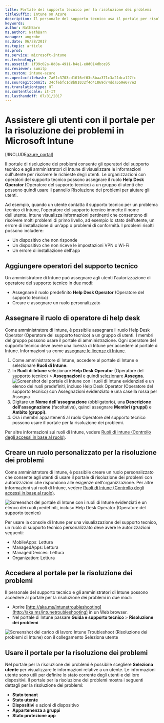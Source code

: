 ```yaml
---
title: Portale del supporto tecnico per la risoluzione dei problemi
titleSuffix: Intune on Azure
description: Il personale del supporto tecnico usa il portale per risolvere i problemi tecnici degli utenti
keywords: 
author: NathBarn
ms.author: NathBarn
manager: angrobe
ms.date: 06/28/2017
ms.topic: article
ms.prod: 
ms.service: microsoft-intune
ms.technology: 
ms.assetid: 1f39c02a-8d8a-4911-b4e1-e8d014dbce95
ms.reviewer: sumitp
ms.custom: intune-azure
ms.openlocfilehash: 7a61c3703cd1016ef63c8baa371c3a21dca127fc
ms.sourcegitcommit: 34cfebfc1d8b81032f4d41869d74dda559e677e2
ms.translationtype: HT
ms.contentlocale: it-IT
ms.lasthandoff: 07/01/2017
---
```

# <a name="help-users-with-the-troubleshooting-portal-in-microsoft-intune"></a>Assistere gli utenti con il portale per la risoluzione dei problemi in Microsoft Intune

[!INCLUDE[azure_portal](./includes/azure_portal.md)]

Il portale di risoluzione dei problemi consente gli operatori del supporto tecnico e agli amministratori di Intune di visualizzare le informazioni sull'utente per risolvere le richieste degli utenti. Le organizzazioni con operatori del supporto tecnico possono assegnare il ruolo **Help Desk Operator** (Operatore del supporto tecnico) a un gruppo di utenti che possono quindi usare il pannello Risoluzione dei problemi per aiutare gli utenti.

Ad esempio, quando un utente contatta il supporto tecnico per un problema tecnico di Intune, l'operatore del supporto tecnico immette il nome dell'utente. Intune visualizza informazioni pertinenti che consentono di risolvere molti problemi di primo livello, ad esempio lo stato dell'utente, un errore di installazione di un'app o problemi di conformità. I problemi risolti possono includere:
- Un dispositivo che non risponde
-   Un dispositivo che non riceve le impostazioni VPN o Wi-Fi
-   Un errore di installazione dell'app


## <a name="add-help-desk-operators"></a>Aggiungere operatori del supporto tecnico
Un amministratore di Intune può assegnare agli utenti l'autorizzazione di operatore del supporto tecnico in due modi:
- Assegnare il ruolo predefinito **Help Desk Operator** (Operatore del supporto tecnico)
- Creare e assegnare un ruolo personalizzato

## <a name="assign-help-desk-operator-role"></a>Assegnare il ruolo di operatore di help desk
Come amministratore di Intune, è possibile assegnare il ruolo Help Desk Operator (Operatore del supporto tecnico) a un gruppo di utenti. I membri del gruppo possono usare il portale di amministrazione. Ogni operatore del supporto tecnico deve avere una licenza di Intune per accedere al portale di Intune. Informazioni su come [assegnare le licenze di Intune](licenses-assign.md).

1. Come amministratore di Intune, accedere al portale di Intune e selezionare **Ruoli di Intune**.
2. In **Ruoli di Intune** selezionare **Help Desk Operator** (Operatore del supporto tecnico) > **Assegnazioni** e quindi selezionare **Assegna**.
  ![Screenshot del portale di Intune con i ruoli di Intune evidenziati e un elenco dei ruoli predefiniti, incluso Help Desk Operator (Operatore del supporto tecnico) con Assegnazioni evidenziato e una casella rossa per Assegna](./media/help-desk-user-assign.png)
3. Digitare un **Nome dell'assegnazione** (obbligatorio), una **Descrizione dell'assegnazione** (facoltativa), quindi assegnare **Membri (gruppi)** e **Ambito (gruppi)**.
4. Ora i membri appartenenti al ruolo Operatore del supporto tecnico possono usare il portale per la risoluzione dei problemi.

Per altre informazioni sui ruoli di Intune, vedere [Ruoli di Intune (Controllo degli accessi in base al ruolo)](role-based-access-control.md).

## <a name="create-a-custom-role-for-troubleshooting"></a>Creare un ruolo personalizzato per la risoluzione dei problemi
Come amministratore di Intune, è possibile creare un ruolo personalizzato che consente agli utenti di usare il portale di risoluzione dei problemi con autorizzazioni che rispondono alle esigenze dell'organizzazione. Per altre informazioni sui ruoli di Intune, vedere [Ruoli di Intune (Controllo degli accessi in base al ruolo)](role-based-access-control.md).

![Screenshot del portale di Intune con i ruoli di Intune evidenziati e un elenco dei ruoli predefiniti, incluso Help Desk Operator (Operatore del supporto tecnico)](./media/help-desk-user-add.png)

Per usare la console di Intune per una visualizzazione del supporto tecnico, un ruolo di supporto tecnico personalizzato deve avere le autorizzazioni seguenti:
- MobileApps: Lettura
- ManagedApps: Lettura
- ManagedDevices: Lettura
- Organization: Lettura

## <a name="access-the-troubleshooting-portal"></a>Accedere al portale per la risoluzione dei problemi

Il personale del supporto tecnico e gli amministratori di Intune possono accedere al portale per la risoluzione dei problemi in due modi:
- Aprire [http://aka.ms/intunetroubleshooting](http://aka.ms/intunetroubleshooting) in un Web browser.
- Nel portale di Intune passare **Guida e supporto tecnico** > **Risoluzione dei problemi**.

![Screenshot del carico di lavoro Intune Troubleshoot (Risoluzione dei problemi di Intune) con il collegamento Seleziona utente](media/help-desk-user.png)

## <a name="use-the-troubleshooting-portal"></a>Usare il portale per la risoluzione dei problemi

Nel portale per la risoluzione dei problemi è possibile scegliere **Seleziona utente** per visualizzare le informazioni relative a un utente. Le informazioni utente sono utili per definire lo stato corrente degli utenti e dei loro dispositivi. Il portale per la risoluzione dei problemi mostra i seguenti dettagli per la risoluzione dei problemi:
- **Stato tenant**
- **Stato utente**
- **Dispositivi** e azioni di dispositivo
- **Appartenenza a gruppi**
- **Stato protezione app**
